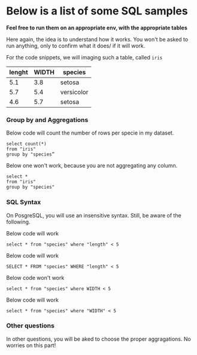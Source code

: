 # Below is a list of some SQL samples

**Feel free to run them on an appropriate env, with the appropriate tables**

Here again, the idea is to understand how it works. You won't be asked to run anything, only to confirm what it does/ if it will work.

For the code snippets, we will imaging such a table, called `iris`  


| lenght        | WIDTH           | species  |
| ------------- |-------------| -----|
| 5.1 | 3.8 | setosa |
| 5.7      | 5.4 |   versicolor |
| 4.6 | 5.7  |  setosa |



###  Group by and Aggregations

Below code will count the number of rows per specie in my dataset.  
```
select count(*)
from "iris"
group by "species”
```

Below one won't work, because you are not aggregating any column.  

```
select *
from "iris"
group by "species"
```

### SQL Syntax

On PosgreSQL, you will use an insensitive syntax. Still, be aware of the following.  

Below code will work
 
```
select * from "species" where "length" < 5
```

Below code will work
```
SELECT * FROM "species" WHERE "length" < 5
```

Below code won't work
```
select * from "species" where WIDTH < 5
```

Below code will work
```
select * from "species" where "WIDTH" < 5
``` 

### Other questions

In other questions, you will be aked to choose the proper aggragations. No worries on this part!  


